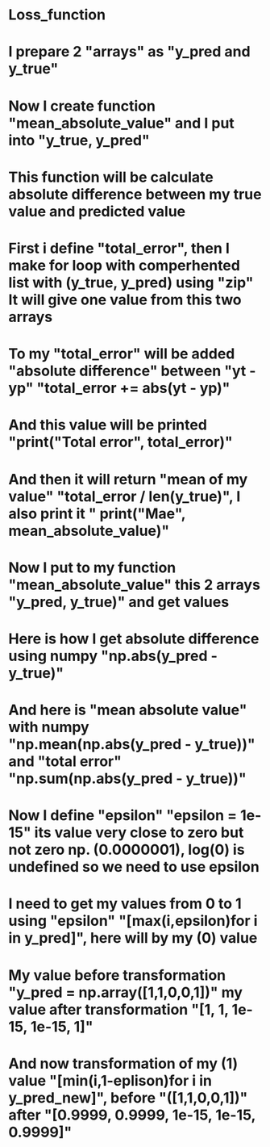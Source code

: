 # Loss_function
# I prepare 2 "arrays" as "y_pred and y_true" 
# Now I create function "mean_absolute_value" and I put into "y_true, y_pred"
# This function will be calculate absolute difference between my true value and predicted value
# First i define "total_error", then I make for loop with comperhented list with (y_true, y_pred) using "zip" It will give one value from this two arrays 
# To my "total_error" will be added "absolute difference" between "yt - yp" "total_error += abs(yt - yp)"
# And this value will be printed "print("Total error", total_error)" 
# And then it will return "mean of my value" "total_error / len(y_true)", I also print it " print("Mae", mean_absolute_value)"
# Now I put to my function "mean_absolute_value" this 2 arrays "y_pred, y_true)" and get values 
# Here is how I get absolute difference using numpy "np.abs(y_pred - y_true)"
# And here is "mean absolute value" with numpy "np.mean(np.abs(y_pred - y_true))" and "total error" "np.sum(np.abs(y_pred - y_true))"
# Now I define "epsilon" "epsilon = 1e-15" its value very close to zero but not zero np. (0.0000001), log(0) is undefined so we need to use epsilon
# I need to get my values from 0 to 1 using "epsilon" "[max(i,epsilon)for i in y_pred]", here will by my (0) value 
# My value before transformation "y_pred = np.array([1,1,0,0,1])" my value after transformation "[1, 1, 1e-15, 1e-15, 1]" 
# And now transformation of my (1) value "[min(i,1-eplison)for i in y_pred_new]", before "([1,1,0,0,1])" after "[0.9999, 0.9999, 1e-15, 1e-15, 0.9999]"
